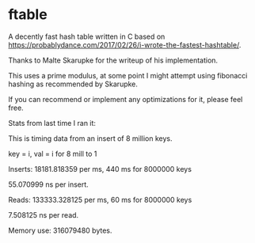 # ftable
A decently fast hash table written in C based on https://probablydance.com/2017/02/26/i-wrote-the-fastest-hashtable/.

Thanks to Malte Skarupke for the writeup of his implementation.

This uses a prime modulus, at some point I might attempt using fibonacci hashing as recommended by Skarupke.

If you can recommend or implement any optimizations for it, please feel free.


Stats from last time I ran it:

This is timing data from an insert of 8 million keys.

key = i, val = i for 8 mill to 1

Inserts: 18181.818359 per ms, 440 ms for 8000000 keys

55.070999 ns per insert.

Reads: 133333.328125 per ms, 60 ms for 8000000 keys

7.508125 ns per read.

Memory use: 316079480 bytes.

